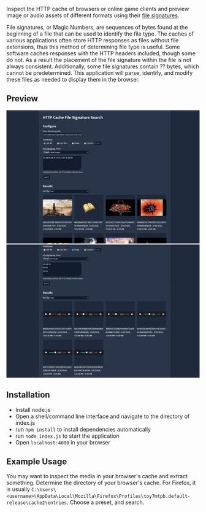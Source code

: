 Inspect the HTTP cache of browsers or online game clients and preview image or audio assets of different formats using their [file signatures](https://en.wikipedia.org/wiki/List_of_file_signatures).

File signatures, or Magic Numbers, are sequences of bytes found at the beginning of a file that can be used to identify the file type. The caches of various applications often store HTTP responses as files without file extensions, thus this method of determining file type is useful. Some software caches responses with the HTTP headers included, though some do not. As a result the placement of the file signature within the file is not always consistent. Additionally, some file signatures contain ?? bytes, which cannot be predetermined. This application will parse, identify, and modify these files as needed to display them in the browser.

## Preview
![preview](screenshot1.png)
![preview](screenshot2.png)

## Installation
- Install node.js
- Open a shell/command line interface and navigate to the directory of index.js
- run ```npm install``` to install dependencies automatically
- run ```node index.js``` to start the application
- Open ```localhost:4000``` in your browser

## Example Usage
You may want to inspect the media in your browser's cache and extract something. Determine the directory of your browser's cache. For Firefox, it is usually ```C:\Users\<username>\AppData\Local\Mozilla\Firefox\Profiles\toy7mtpb.default-release\cache2\entries```. Choose a preset, and search.
